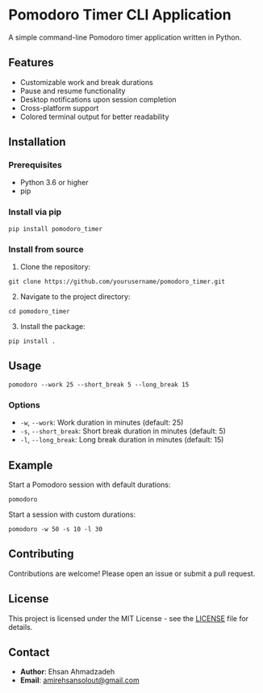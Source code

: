 
# Pomodoro Timer CLI Application

A simple command-line Pomodoro timer application written in Python.

## Features

- Customizable work and break durations
- Pause and resume functionality
- Desktop notifications upon session completion
- Cross-platform support
- Colored terminal output for better readability

## Installation

### Prerequisites

- Python 3.6 or higher
- pip

### Install via pip

```
pip install pomodoro_timer
```

### Install from source

1. Clone the repository:

```
git clone https://github.com/yourusername/pomodoro_timer.git
```

2. Navigate to the project directory:

```
cd pomodoro_timer
```

3. Install the package:

```
pip install .
```

## Usage

```
pomodoro --work 25 --short_break 5 --long_break 15
```

### Options

- `-w`, `--work`: Work duration in minutes (default: 25)
- `-s`, `--short_break`: Short break duration in minutes (default: 5)
- `-l`, `--long_break`: Long break duration in minutes (default: 15)

## Example

Start a Pomodoro session with default durations:

```
pomodoro
```

Start a session with custom durations:

```
pomodoro -w 50 -s 10 -l 30
```

## Contributing

Contributions are welcome! Please open an issue or submit a pull request.

## License

This project is licensed under the MIT License - see the [LICENSE](LICENSE) file for details.

## Contact

- **Author**: Ehsan Ahmadzadeh
- **Email**: amirehsansolout@gmail.com